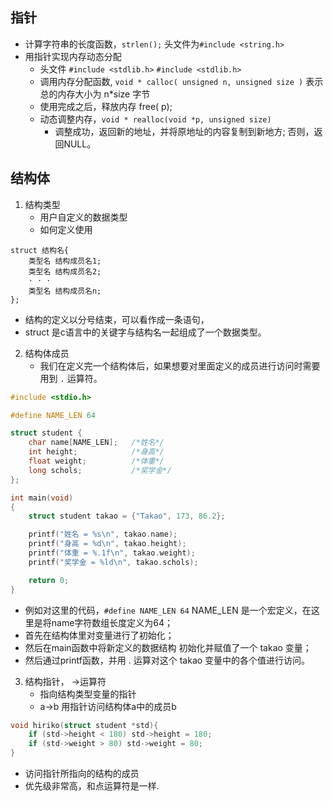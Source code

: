 ## 指针
- 计算字符串的长度函数，`strlen();`  头文件为`#include <string.h>` 
- 用指针实现内存动态分配
   - 头文件 `#include <stdlib.h>` `#include <stdlib.h>`
   - 调用内存分配函数, `void * calloc( unsigned n, unsigned size )` 表示 总的内存大小为 n*size 字节
   - 使用完成之后，释放内存 free( p);
   - 动态调整内存，`void * realloc(void *p, unsigned size)` 
      - 调整成功，返回新的地址，并将原地址的内容复制到新地方; 否则，返回NULL。



## 结构体
1. 结构类型
   -  用户自定义的数据类型
   -  如何定义使用
```
struct 结构名{
    类型名 结构成员名1; 
    类型名 结构成员名2; 
    · · ·
    类型名 结构成员名n;
};
```
   - 结构的定义以分号结束，可以看作成一条语句，
   - struct 是c语言中的关键字与结构名一起组成了一个数据类型。

2. 结构体成员
   - 我们在定义完一个结构体后，如果想要对里面定义的成员进行访问时需要用到 `.` 运算符。

```c
#include <stdio.h>

#define NAME_LEN 64

struct student {
    char name[NAME_LEN];   /*姓名*/
    int height;            /*身高*/
    float weight;          /*体重*/
    long schols;           /*奖学金*/
};

int main(void)
{
    struct student takao = {"Takao", 173, 86.2};

    printf("姓名 = %s\n", takao.name);
    printf("身高 = %d\n", takao.height);
    printf("体重 = %.1f\n", takao.weight);
    printf("奖学金 = %ld\n", takao.schols);

    return 0;
}
```
   - 例如对这里的代码，`#define NAME_LEN 64` NAME_LEN 是一个宏定义，在这里是将name字符数组长度定义为64；
   - 首先在结构体里对变量进行了初始化；
   - 然后在main函数中将新定义的数据结构 初始化并赋值了一个 takao 变量；
   - 然后通过printf函数，并用 . 运算对这个 takao 变量中的各个值进行访问。

3. 结构指针， ->运算符
   - 指向结构类型变量的指针
   - a->b 用指针访问结构体a中的成员b

```c
void hiriko(struct student *std){
    if (std->height < 180) std->height = 180;
    if (std->weight > 80) std->weight = 80;
}
```
   - 访问指针所指向的结构的成员
   - 优先级非常高，和点运算符是一样.

